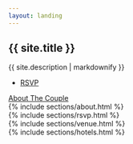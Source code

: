 ```yaml
---
layout: landing
---
```

<html>
<section id="banner">
	<div class="inner">
		<h2>{{ site.title }}</h2>
		<p>{{ site.description | markdownify }}</p>
		<ul class="actions">
			<li><a href="#rsvp" class="button special">RSVP</a></li>
		</ul>
	</div>
	<a href="#about" class="more scrolly">About The Couple</a>
</section>

<section id="about" class="wrapper alt style2">
	{% include sections/about.html %}
</section>

<section id="rsvp" class="wrapper style1 special">
	{% include sections/rsvp.html %}
</section>

<section id="venue" class="wrapper style3 special">
	{% include sections/venue.html %}
</section>

<section id="hotels" class="wrapper style3 special">
	{% include sections/hotels.html %}
</section>
</html>
